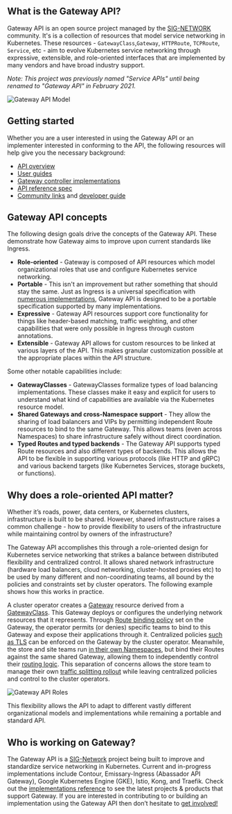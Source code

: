 ## What is the Gateway API?

Gateway API is an open source project managed by the [SIG-NETWORK][sig-network]
community. It's is a collection of resources that model service networking 
in Kubernetes. These resources - `GatewayClass`,`Gateway`, `HTTPRoute`, 
`TCPRoute`, `Service`, etc - aim to evolve Kubernetes service networking through 
expressive, extensible, and role-oriented interfaces that are implemented by 
many vendors and have broad industry support. 

*Note: This project was previously named "Service APIs" until being renamed to
"Gateway API" in February 2021.*

![Gateway API Model](./images/api-model.png)

## Getting started

Whether you are a user interested in using the Gateway API or an implementer 
interested in conforming to the API, the following resources will help give 
you the necessary background:

- [API overview](/concepts/api-overview)
- [User guides](/guides/getting-started)
- [Gateway controller implementations](/references/implementations)
- [API reference spec](/references/spec)
- [Community links](/contributing/community) and [developer guide](/contributing/devguide)


## Gateway API concepts
The following design goals drive the concepts of the Gateway API. These 
demonstrate how Gateway aims to improve upon current standards like Ingress.


- **Role-oriented** - Gateway is composed of API resources which model 
organizational roles that use and configure Kubernetes service networking. 
- **Portable** - This isn't an improvement but rather something
that should stay the same. Just as Ingress is a universal specification with
[numerous implementations](https://kubernetes.io/docs/concepts/services-networking/ingress-controllers/),
Gateway API is designed to be a portable specification supported by many
implementations.
- **Expressive** - Gateway API resources support core functionality for things 
like header-based matching, traffic weighting, and other capabilities that 
were only possible in Ingress through custom annotations.
- **Extensible** - Gateway API allows for custom resources to be linked at 
various layers of the API. This makes granular customization possible at the
appropriate places within the API structure.

Some other notable capabilities include:

- **GatewayClasses** - GatewayClasses formalize types of load balancing 
implementations. These classes make it easy and explicit for users to 
understand what kind of capabilities are available via the Kubernetes resource 
model.
- **Shared Gateways and cross-Namespace support** - They allow the sharing of
load balancers and VIPs by permitting independent Route resources to bind to
the same Gateway. This allows teams (even across Namespaces) to share
infrastructure safely without direct coordination.
- **Typed Routes and typed backends** - The Gateway API supports typed Route 
resources and also different types of backends. This allows the API to be 
flexible in supporting various protocols (like HTTP and gRPC) and
various backend targets (like Kubernetes Services, storage buckets, or
functions). 


## Why does a role-oriented API matter?

Whether it’s roads, power, data centers, or Kubernetes clusters,
infrastructure is built to be shared. However, shared infrastructure raises a
common challenge - how to provide flexibility to users of the infrastructure
while maintaining control by owners of the infrastructure? 

The Gateway API accomplishes this through a role-oriented design for
Kubernetes service networking that strikes a balance between distributed
flexibility and centralized control. It allows shared network infrastructure
(hardware load balancers, cloud networking, cluster-hosted proxies etc) to be
used by many different and non-coordinating teams, all bound by the policies
and constraints set by cluster operators. The following example shows how this
works in practice.

A cluster operator creates a [Gateway](/api-types/gateway) resource derived from a
[GatewayClass](/api-types/gatewayclass). This Gateway deploys or configures the
underlying network resources that it represents. Through [Route binding
policy](/concepts/api-overview#route-binding) set on the Gateway, the operator
permits (or denies) specific teams to bind to this Gateway and expose their
applications through it. Centralized policies [such as
TLS](/guides/tls#downstream-tls) can be enforced on the Gateway by the cluster
operator. Meanwhile, the store and site teams run [in their own
Namespaces](/guides/multiple-ns), but bind their Routes against the same shared
Gateway, allowing them to independently control their [routing
logic](/guides/http-routing). This separation of concerns allows the store team to
manage their own [traffic splitting rollout](/guides/traffic-splitting) while
leaving centralized policies and control to the cluster operators.

![Gateway API Roles](./images/gateway-roles.png)

This flexibility allows the API to adapt to different vastly different
organizational models and implementations while remaining a portable and
standard API.


## Who is working on Gateway?

The Gateway API is a
[SIG-Network](https://github.com/kubernetes/community/tree/master/sig-network)
project being built to improve and standardize service networking in
Kubernetes. Current and in-progress implementations include Contour,
Emissary-Ingress (Abassador API Gateway), Google Kubernetes Engine (GKE), Istio,
Kong, and Traefik. Check out the [implementations
reference](references/implementations.md) to see the latest projects &
products that support Gateway. If you are interested in contributing to or
building an implementation using the Gateway API then don’t hesitate to [get
involved!](/contributing/community)

[sig-network]: https://github.com/kubernetes/community/tree/master/sig-network

